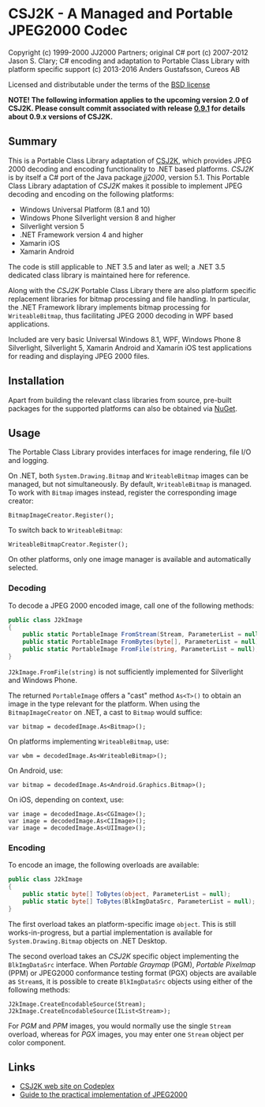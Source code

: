 # CSJ2K - A Managed and Portable JPEG2000 Codec

Copyright (c) 1999-2000 JJ2000 Partners; original C# port (c) 2007-2012 Jason S. Clary; C# encoding and adaptation to Portable Class Library with platform specific support (c) 2013-2016 Anders Gustafsson, Cureos AB   

Licensed and distributable under the terms of the [BSD license](http://www.opensource.org/licenses/bsd-license.php)

**NOTE! The following information applies to the upcoming version 2.0 of CSJ2K. Please consult commit associated with release [0.9.1](https://github.com/cureos/csj2k/releases/tag/v.0.9.1) for details about 
0.9.x versions of CSJ2K.**

## Summary

This is a Portable Class Library adaptation of [CSJ2K](http://csj2k.codeplex.com/), which provides JPEG 2000 decoding and encoding functionality to .NET based platforms. *CSJ2K* is by itself a C# port of the Java 
package *jj2000*, version 5.1. This Portable Class Library adaptation of *CSJ2K* makes it possible to implement JPEG decoding and encoding on the following platforms:

* Windows Universal Platform (8.1 and 10)
* Windows Phone Silverlight version 8 and higher
* Silverlight version 5
* .NET Framework version 4 and higher
* Xamarin iOS
* Xamarin Android

The code is still applicable to .NET 3.5 and later as well; a .NET 3.5 dedicated class library is maintained here for reference.

Along with the *CSJ2K* Portable Class Library there are also platform specific replacement libraries for bitmap processing and file handling. In particular, the .NET Framework library implements bitmap processing
for `WriteableBitmap`, thus facilitating JPEG 2000 decoding in WPF based applications.

Included are very basic Universal Windows 8.1, WPF, Windows Phone 8 Silverlight, Silverlight 5, Xamarin Android and Xamarin iOS test applications for reading and displaying JPEG 2000 files.

## Installation

Apart from building the relevant class libraries from source, pre-built packages for the supported platforms can also be obtained via [NuGet](https://nuget.org/packages/CSJ2K/).

## Usage

The Portable Class Library provides interfaces for image rendering, file I/O and logging.

On .NET, both `System.Drawing.Bitmap` and `WriteableBitmap` images can be managed, but not simultaneously. By default, `WriteableBitmap` is managed. To work with `Bitmap` images instead, register the corresponding image creator:

    BitmapImageCreator.Register();

To switch back to `WriteableBitmap`:

    WriteableBitmapCreator.Register();

On other platforms, only one image manager is available and automatically selected.

### Decoding

To decode a JPEG 2000 encoded image, call one of the following methods:

```csharp
public class J2kImage
{
	public static PortableImage FromStream(Stream, ParameterList = null);
	public static PortableImage FromBytes(byte[], ParameterList = null);
	public static PortableImage FromFile(string, ParameterList = null);
}
```

`J2kImage.FromFile(string)` is not sufficiently implemented for Silverlight and Windows Phone.

The returned `PortableImage` offers a "cast" method `As<T>()` to obtain an image in the type relevant for the platform. When using the `BitmapImageCreator` on .NET, a cast to `Bitmap` would suffice:

    var bitmap = decodedImage.As<Bitmap>();
	
On platforms implementing `WriteableBitmap`, use:

    var wbm = decodedImage.As<WriteableBitmap>();
	
On Android, use:

    var bitmap = decodedImage.As<Android.Graphics.Bitmap>();

On iOS, depending on context, use:

    var image = decodedImage.As<CGImage>();
    var image = decodedImage.As<CIImage>();
    var image = decodedImage.As<UIImage>();

### Encoding

To encode an image, the following overloads are available:

```csharp
public class J2kImage
{
	public static byte[] ToBytes(object, ParameterList = null);
	public static byte[] ToBytes(BlkImgDataSrc, ParameterList = null);
}
```

The first overload takes an platform-specific image `object`. This is still works-in-progress, but a partial implementation is available for `System.Drawing.Bitmap` objects on .NET Desktop.

The second overload takes an *CSJ2K* specific object implementing the `BlkImgDataSrc` interface. When *Portable Graymap* (PGM), *Portable Pixelmap* (PPM) or JPEG2000 conformance testing format (PGX) objects are available as `Stream`s, 
it is possible to create `BlkImgDataSrc` objects using either of the following methods:

    J2kImage.CreateEncodableSource(Stream);
	J2kImage.CreateEncodableSource(IList<Stream>);
	
For *PGM* and *PPM* images, you would normally use the single `Stream` overload, whereas for *PGX* images, you may enter one `Stream` object per color component.

## Links

* [CSJ2K web site on Codeplex](http://csj2k.codeplex.com/)
* [Guide to the practical implementation of JPEG2000](http://www.jpeg.org/jpeg2000guide/guide/contents.html)

